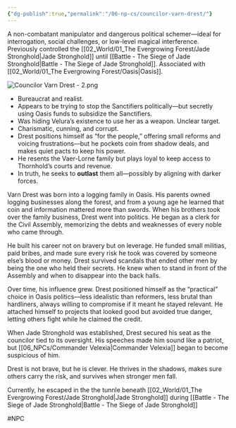 ```yaml
---
{"dg-publish":true,"permalink":"/06-np-cs/councilor-varn-drest/"}
---
```


A non-combatant manipulator and dangerous political schemer—ideal for interrogation, social challenges, or low-level magical interference.
Previously controlled the [[02_World/01_The Evergrowing Forest/Jade Stronghold\|Jade Stronghold]] until [[Battle - The Siege of Jade Stronghold\|Battle - The Siege of Jade Stronghold]]. Associated with [[02_World/01_The Evergrowing Forest/Oasis\|Oasis]]. 

![Councilor Varn Drest - 2.png](/img/user/Councilor%20Varn%20Drest%20-%202.png)
- Bureaucrat and realist.
- Appears to be trying to stop the Sanctifiers politically—but secretly using Oasis funds to subsidize the Sanctifiers.
- Was hiding Velura’s existence to use her as a weapon. Unclear target.
- Charismatic, cunning, and corrupt.
- Drest positions himself as “for the people,” offering small reforms and voicing frustrations—but he pockets coin from shadow deals, and makes quiet pacts to keep his power.
- He resents the Vaer-Lorne family but plays loyal to keep access to Thornhold’s courts and revenue. 
- In truth, he seeks to **outlast** them all—possibly by aligning with darker forces. 

Varn Drest was born into a logging family in Oasis. His parents owned logging businesses along the forest, and from a young age he learned that coin and information mattered more than swords. When his brothers took over the family business, Drest went into politics. He began as a clerk for the Civil Assembly, memorizing the debts and weaknesses of every noble who came through.

He built his career not on bravery but on leverage. He funded small militias, paid bribes, and made sure every risk he took was covered by someone else’s blood or money. Drest survived scandals that ended other men by being the one who held their secrets. He knew when to stand in front of the Assembly and when to disappear into the back halls.

Over time, his influence grew. Drest positioned himself as the “practical” choice in Oasis politics—less idealistic than reformers, less brutal than hardliners, always willing to compromise if it meant he stayed relevant. He attached himself to projects that looked good but avoided true danger, letting others fight while he claimed the credit.

When Jade Stronghold was established, Drest secured his seat as the councilor tied to its oversight. His speeches made him sound like a patriot, but [[06_NPCs/Commander Velexia\|Commander Velexia]] began to become suspicious of him.

Drest is not brave, but he is clever. He thrives in the shadows, makes sure others carry the risk, and survives when stronger men fall.

Currently, he escaped in the the tunnle beneath [[02_World/01_The Evergrowing Forest/Jade Stronghold\|Jade Stronghold]] during [[Battle - The Siege of Jade Stronghold\|Battle - The Siege of Jade Stronghold]]


#NPC 

